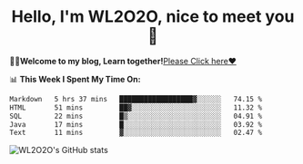 <h1 align = "center">Hello, I'm WL2O2O, nice to meet you 👋</h1>

🧑‍💻**Welcome to my blog, Learn together!**[Please Click here❤️](https://wl2o2o.github.io)

📊 **This Week I Spent My Time On:**
<!--START_SECTION:waka-->

```txt
Markdown   5 hrs 37 mins   ██████████████████▓░░░░░░   74.15 %
HTML       51 mins         ██▓░░░░░░░░░░░░░░░░░░░░░░   11.32 %
SQL        22 mins         █▒░░░░░░░░░░░░░░░░░░░░░░░   04.91 %
Java       17 mins         █░░░░░░░░░░░░░░░░░░░░░░░░   03.92 %
Text       11 mins         ▓░░░░░░░░░░░░░░░░░░░░░░░░   02.47 %
```

<!--END_SECTION:waka-->

![WL2O2O's GitHub stats](https://github-readme-stats.vercel.app/api?username=wl2o2o&show_icons=true)


<!--
**WL2O2O/WL2O2O** is a ✨ _special_ ✨ repository because its `README.md` (this file) appears on your GitHub profile.

Here are some ideas to get you started:

- 🔭 I’m currently working on ...
- 🌱 I’m currently learning ...
- 👯 I’m looking to collaborate on ...
- 🤔 I’m looking for help with ...
- 💬 Ask me about ...
- 📫 How to reach me: ...
- 😄 Pronouns: ...
- ⚡ Fun fact: ...
-->
